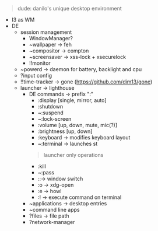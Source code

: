 > dude: danilo's unique desktop environment

* I3 as WM
* DE
  * session management
    * WindowManager?
    * ~wallpaper -> feh
    * ~compositor -> compton
    * ~screensaver -> xss-lock + xsecurelock
    * !!monitor
  * ~powerd -> daemon for battery, backlight and cpu
  * ?input config
  * !!time-tracker -> gone (https://github.com/dim13/gone)
  * launcher -> lighthouse
    * DE commands -> prefix ":"
      * :display [single, mirror, auto] 
      * :shutdown 
      * ~:suspend 
      * ~:lock-screen
      * :volume [up, down, mute, mic(?)]
      * :brightness [up, down]
      * :keyboard <layout> -> modifies keyboard layout
      * ~:terminal -> launches st
      > launcher only operations
      * :kill <program> 
      * ~:pass
      * ::-> window switch
      * :o <whatever> -> xdg-open 
      * :e <file> -> howl <file>
      * :! <cmd> -> execute command on terminal
    * ~applications -> desktop entries
    * ~command line apps
    * ?files -> file path
    * ?network-manager
